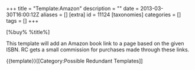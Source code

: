 +++
title = "Template:Amazon"
description = ""
date = 2013-03-30T16:00:12Z
aliases = []
[extra]
id = 11124
[taxonomies]
categories = []
tags = []
+++

<amazon id={{#replace:{{{isbn|{{{1}}}}}}|-|}}>[%buy% %title%]</amazon><noinclude>

This template will add an Amazon book link to a page based on the given ISBN. RC gets a small commission for purchases made through these links.

{{template}}[[Category:Possible Redundant Templates]]</noinclude>
